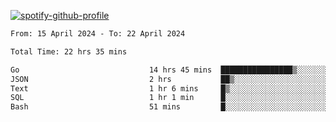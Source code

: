 [![spotify-github-profile](https://spotify-github-profile.vercel.app/api/view?uid=313pysyt3uxkjdidtiuvzf7nrnnu&cover_image=true&theme=natemoo-re&show_offline=false&background_color=121212&interchange=false&bar_color=53b14f&bar_color_cover=false)](https://spotify-github-profile.vercel.app/api/view?uid=313pysyt3uxkjdidtiuvzf7nrnnu&redirect=true)

<!--START_SECTION:waka-->

```txt
From: 15 April 2024 - To: 22 April 2024

Total Time: 22 hrs 35 mins

Go                             14 hrs 45 mins  ████████████████▒░░░░░░░░   65.33 %
JSON                           2 hrs           ██▒░░░░░░░░░░░░░░░░░░░░░░   08.92 %
Text                           1 hr 6 mins     █▒░░░░░░░░░░░░░░░░░░░░░░░   04.88 %
SQL                            1 hr 1 min      █░░░░░░░░░░░░░░░░░░░░░░░░   04.57 %
Bash                           51 mins         █░░░░░░░░░░░░░░░░░░░░░░░░   03.79 %
```

<!--END_SECTION:waka-->